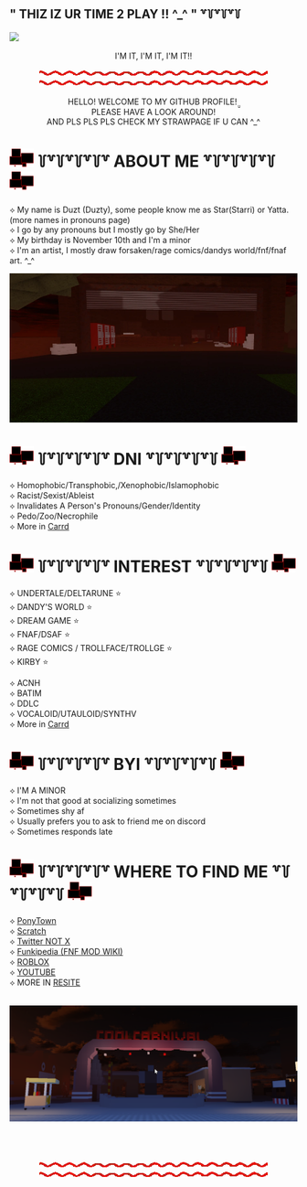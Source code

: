 ## " THIZ IZ UR TIME 2 PLAY !! ^_^ " ꒷꒦꒷꒦꒷꒦
![](https://komarev.com/ghpvc/?username=IamNotStarLOLXD&color=d71e1e)

<p align="center">
I'M IT, I'M IT, I'M IT!!<br>  
</p>

<p align="center">
  <img width="400" height="11" src="https://github.com/IamNotStarLOLXD/IamNotStarLOLXD/blob/main/8bafa8a1.gif?raw=true?raw=true"><img width="400" height="11" src="https://github.com/IamNotStarLOLXD/IamNotStarLOLXD/blob/main/8bafa8a1.gif?raw=true?raw=true">
</p>

<p align="center">
HELLO! WELCOME TO MY GITHUB PROFILE!  ̤̮<br>
  PLEASE HAVE A LOOK AROUND!<br>
  AND PLS PLS PLS CHECK MY STRAWPAGE IF U CAN ^_^
</p>

# <img width="42" height="32" src="https://github.com/IamNotStarLOLXD/IamNotStarLOLXD/blob/main/2025_09_08_0rg_Kleki.png?raw=true"> ꒦꒷꒦꒷꒦꒷꒦꒷ ABOUT ME ꒷꒦꒷꒦꒷꒦꒷꒦ <img width="42" height="32" src="https://github.com/IamNotStarLOLXD/IamNotStarLOLXD/blob/main/2025_09_08_0rg_Kleki.png?raw=true">

⟡ My name is Duzt (Duzty), some people know me as Star(Starri) or Yatta. (more names in pronouns page)<br>
⟡ I go by any pronouns but I mostly go by She/Her<br>
⟡ My birthday is November 10th and I'm a minor<br>
⟡ I'm an artist, I mostly draw forsaken/rage comics/dandys world/fnf/fnaf art. ^_^<br>

![alt text](https://github.com/IamNotStarLOLXD/IamNotStarLOLXD/blob/main/Supplier_enterace_.png?raw=true)

# <img width="42" height="32" src="https://github.com/IamNotStarLOLXD/IamNotStarLOLXD/blob/main/2025_09_08_0rg_Kleki.png?raw=true"> ꒦꒷꒦꒷꒦꒷꒦꒷ DNI ꒷꒦꒷꒦꒷꒦꒷꒦ <img width="42" height="32" src="https://github.com/IamNotStarLOLXD/IamNotStarLOLXD/blob/main/2025_09_08_0rg_Kleki.png?raw=true">

⟡ Homophobic/Transphobic,/Xenophobic/Islamophobic<br>
⟡ Racist/Sexist/Ableist<br>
⟡ Invalidates A Person's Pronouns/Gender/Identity<br>
⟡ Pedo/Zoo/Necrophile<br>
⟡ More in [Carrd](https://starriss.carrd.co/)

# <img width="42" height="32" src="https://github.com/IamNotStarLOLXD/IamNotStarLOLXD/blob/main/2025_09_08_0rg_Kleki.png?raw=true"> ꒦꒷꒦꒷꒦꒷꒦꒷ INTEREST ꒷꒦꒷꒦꒷꒦꒷꒦ <img width="42" height="32" src="https://github.com/IamNotStarLOLXD/IamNotStarLOLXD/blob/main/2025_09_08_0rg_Kleki.png?raw=true">

⟡ UNDERTALE/DELTARUNE ⭐<br>
⟡ DANDY'S WORLD ⭐<br>
⟡ DREAM GAME ⭐<br>
⟡ FNAF/DSAF ⭐<br>
⟡ RAGE COMICS / TROLLFACE/TROLLGE ⭐<br>
⟡ KIRBY ⭐<br>

⟡ ACNH<br>
⟡ BATIM<br>
⟡ DDLC<br>
⟡ VOCALOID/UTAULOID/SYNTHV<br>
⟡ More in [Carrd](https://starriss.carrd.co/)

# <img width="42" height="32" src="https://github.com/IamNotStarLOLXD/IamNotStarLOLXD/blob/main/2025_09_08_0rg_Kleki.png?raw=true"> ꒦꒷꒦꒷꒦꒷꒦꒷ BYI ꒷꒦꒷꒦꒷꒦꒷꒦ <img width="42" height="32" src="https://github.com/IamNotStarLOLXD/IamNotStarLOLXD/blob/main/2025_09_08_0rg_Kleki.png?raw=true">

⟡ I'M A MINOR<br>
⟡ I'm not that good at socializing sometimes<br>
⟡ Sometimes shy af<br>
⟡ Usually prefers you to ask to friend me on discord<br>
⟡ Sometimes responds late<br>

# <img width="42" height="32" src="https://github.com/IamNotStarLOLXD/IamNotStarLOLXD/blob/main/2025_09_08_0rg_Kleki.png?raw=true"> ꒦꒷꒦꒷꒦꒷꒦꒷ WHERE TO FIND ME ꒷꒦꒷꒦꒷꒦꒷꒦ <img width="42" height="32" src="https://github.com/IamNotStarLOLXD/IamNotStarLOLXD/blob/main/2025_09_08_0rg_Kleki.png?raw=true">

⟡ [PonyTown](https://pony.town/)<br>
⟡ [Scratch](https://scratch.mit.edu/users/X_X_Star_X_X/)<br>
⟡ [Twitter NOT X](https://x.com/DuztyStarz)<br>
⟡ [Funkipedia (FNF MOD WIKI)](https://fridaynightfunking.fandom.com/wiki/User:DuztyStarz)<br>
⟡ [ROBLOX](www.roblox.com/users/1591789785/profile)<br>
⟡ [YOUTUBE](https://www.youtube.com/@DuztyStarz)<br>
⟡ MORE IN [RESITE](https://resite.link/Starru)<br><br>

![alt image](https://github.com/IamNotStarLOLXD/IamNotStarLOLXD/blob/main/C00lCarnivalEntranceRevamp.png?raw=true)
<br><br><br><br>

<p align="center">
  <img width="400" height="11" src="https://github.com/IamNotStarLOLXD/IamNotStarLOLXD/blob/main/8bafa8a1.gif?raw=true?raw=true"><img width="400" height="11" src="https://github.com/IamNotStarLOLXD/IamNotStarLOLXD/blob/main/8bafa8a1.gif?raw=true?raw=true">
</p>
